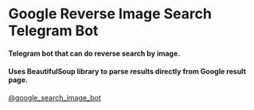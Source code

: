 # Google Reverse Image Search Telegram Bot
#### Telegram bot that can do reverse search by image.
#### Uses BeautifulSoup library to parse results directly from Google result page.
[@google_search_image_bot](https://t.me/google_search_image_bot)
